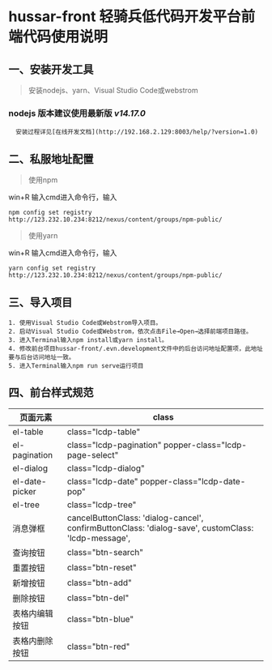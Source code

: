 # hussar-front 轻骑兵低代码开发平台前端代码使用说明

## 一、安装开发工具

> 安装nodejs、yarn、Visual Studio Code或webstrom

### nodejs 版本建议使用最新版 ***v14.17.0***
```
  安装过程详见[在线开发文档](http://192.168.2.129:8003/help/?version=1.0)
```

## 二、私服地址配置

> 使用npm

win+R 输入cmd进入命令行，输入
```
npm config set registry http://123.232.10.234:8212/nexus/content/groups/npm-public/
```
> 使用yarn

win+R 输入cmd进入命令行，输入
```
yarn config set registry http://123.232.10.234:8212/nexus/content/groups/npm-public/
```

## 三、导入项目

```
1. 使用Visual Studio Code或Webstrom导入项目。
2. 启动Visual Studio Code或Webstrom，依次点击File→Open→选择前端项目路径。
3. 进入Terminal输入npm install或yarn install。
4. 修改前台项目hussar-front/.evn.development文件中的后台访问地址配置项，此地址要与后台访问地址一致。
5. 进入Terminal输入npm run serve运行项目
```

## 四、前台样式规范

页面元素 | class
----- | -----
el-table | class="lcdp-table"
el-pagination | class="lcdp-pagination" popper-class="lcdp-page-select"
el-dialog | class="lcdp-dialog"
el-date-picker | class="lcdp-date" popper-class="lcdp-date-pop"
el-tree | class="lcdp-tree"
消息弹框 |  cancelButtonClass: 'dialog-cancel', confirmButtonClass: 'dialog-save', customClass: 'lcdp-message',
查询按钮 | class="btn-search"
重置按钮 | class="btn-reset"
新增按钮 | class="btn-add"
删除按钮 | class="btn-del"
表格内编辑按钮 | class="btn-blue"
表格内删除按钮 | class="btn-red"

